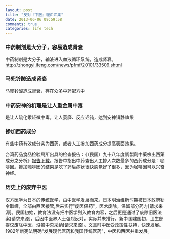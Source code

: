 ```yaml
---
layout: post
title: "反对『中医』理由汇集"
date: 2013-06-06 09:59:58
comments: true
categories: life tech
---
```


### 中药制剂是大分子，容易造成肾衰
中药制剂是大分子，输液进入血液循环系统，造成肾衰。
<http://zhongyi.ifeng.com/news/pfmf/20101/33509.shtml>

### 马兜铃酸造成肾衰
马兜铃酸造成肾衰，存在众多中药配方中

### 中药安神的机理是让人重金属中毒
是让人硫化汞轻微中毒，让人萎靡、反应迟钝，达到安神镇静效果

### 掺加西药成分
有些中药有效成分实为西药，或者人工掺加西药成分提高表面效果。

台湾药品食品检验局所出具的检查报告：《（民国）九十八年度調製劑中藥檢出西藥成分之分析》[报告下载][taiwan_url]。报告中指出中药查出人工掺入次数最多的西药成分是：咖啡因。掺加咖啡因的结果是吃了药后症状很快感觉好了很多，因为咖啡因可以兴奋神经。

### 历史上的废弃中医
汉方医学为日本的传统医学，由中医学发展而来。日本明治维新时期被日本政府勒令取缔，全部由西医接管,后来实行"废医保药"，医术废除，保留部分药方[请求来源]。民国初始，教育法没有把中医学列入教育内容，之后更是通过了废除旧医法案[请求来源]，后因中医界人士强烈反对，实际并未推行。新中国建国初，卫生部提议废除中医，没被中央采纳[请求来源]。文革时中医受政策性扶持，快速发展。1982年新宪法明确“发展现代医药和我国传统医药”，中医和西医并重发展。

[taiwan_url]:http://www.fda.gov.tw/tc/includes/GetFile.ashx?id=25&chk=b4e40fbd-f8dd-4b56-9850-97d484aa0d67&mid=141&name=fdContent "九十八年度調製劑中藥檢出西藥成分之分析.pdf"
